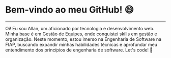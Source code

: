 <h1>Bem-vindo ao meu GitHub! 😄</h1>
<hr>
<p>Oi! Eu sou Allan, um aficionado por tecnologia e desenvolvimento web. Minha base é em Gestão de Equipes, onde conquistei skills em gestão e organização. Neste momento, estou imerso na Engenharia de Software na FIAP, buscando expandir minhas habilidades técnicas e aprofundar meu entendimento dos princípios de engenharia de software. Let's code! 🚀 </p>
